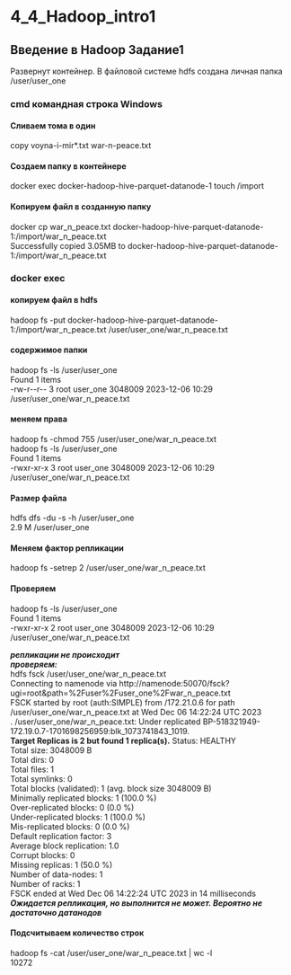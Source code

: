 # 4_4_Hadoop_intro1
## Введение в Hadoop Задание1

Развернут контейнер.
В файловой системе hdfs создана личная папка /user/user_one

### cmd командная строка Windows
#### Сливаем тома в один
copy voyna-i-mir*.txt war-n-peace.txt
#### Создаем папку в контейнере
docker exec docker-hadoop-hive-parquet-datanode-1 touch /import
#### Копируем файл в созданную папку
docker cp war_n_peace.txt docker-hadoop-hive-parquet-datanode-1:/import/war_n_peace.txt  
Successfully copied 3.05MB to docker-hadoop-hive-parquet-datanode-1:/import/war_n_peace.txt

### docker exec
#### копируем файл в hdfs
hadoop fs -put docker-hadoop-hive-parquet-datanode-1:/import/war_n_peace.txt /user/user_one/war_n_peace.txt    
#### содержимое папки
hadoop fs -ls /user/user_one  
Found 1 items  
-rw-r--r--   3 root user_one    3048009 2023-12-06 10:29  
/user/user_one/war_n_peace.txt  
#### меняем права  
hadoop fs -chmod 755 /user/user_one/war_n_peace.txt  
hadoop fs -ls /user/user_one  
Found 1 items  
-rwxr-xr-x   3 root user_one    3048009 2023-12-06 10:29  
/user/user_one/war_n_peace.txt  
#### Размер файла  
hdfs dfs -du -s -h /user/user_one  
2.9 M  /user/user_one  
#### Меняем фактор репликации  
hadoop fs -setrep 2 /user/user_one/war_n_peace.txt  
#### Проверяем  
hadoop fs -ls /user/user_one  
Found 1 items  
-rwxr-xr-x   2 root user_one    3048009 2023-12-06 10:29  
/user/user_one/war_n_peace.txt  

___репликации не происходит___  
___проверяем:___  
hdfs fsck /user/user_one/war_n_peace.txt  
Connecting to namenode via http://namenode:50070/fsck?ugi=root&path=%2Fuser%2Fuser_one%2Fwar_n_peace.txt  
FSCK started by root (auth:SIMPLE) from /172.21.0.6 for path /user/user_one/war_n_peace.txt at Wed Dec 06 14:22:24 UTC 2023  
.
/user/user_one/war_n_peace.txt:  Under replicated BP-518321949-172.19.0.7-1701698256959:blk_1073741843_1019.   
__Target Replicas is 2 but found 1 replica(s).__
Status: HEALTHY  
 Total size:    3048009 B  
 Total dirs:    0  
 Total files:   1  
 Total symlinks:                0  
 Total blocks (validated):      1 (avg. block size 3048009 B)  
 Minimally replicated blocks:   1 (100.0 %)  
 Over-replicated blocks:        0 (0.0 %)  
 Under-replicated blocks:       1 (100.0 %)  
 Mis-replicated blocks:         0 (0.0 %)  
 Default replication factor:    3  
 Average block replication:     1.0  
 Corrupt blocks:                0  
 Missing replicas:              1 (50.0 %)  
 Number of data-nodes:          1  
 Number of racks:               1  
FSCK ended at Wed Dec 06 14:22:24 UTC 2023 in 14 milliseconds  
___Ожидается репликация, но выполнится не может. Вероятно не достаточно датанодов___

#### Подсчитываем количество строк   
hadoop fs -cat /user/user_one/war_n_peace.txt | wc -l  
10272


